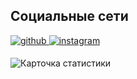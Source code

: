 ## Социальные сети  
<div align="left">
<a href="https://github.com/AnnyshkaShalbi" target="_blank">
<img src=https://img.shields.io/badge/github-%2324292e.svg?&style=for-the-badge&logo=github&logoColor=white alt=github style="margin-bottom: 5px;" />
</a>
<a href="https://www.instagram.com/shalbuzova.a?igsh=Z3l2OWIwd3ZrNzg2&utm_source=qr" target="_blank">
<img src=https://img.shields.io/badge/instagram-%23000000.svg?&style=for-the-badge&logo=instagram&logoColor=white alt=instagram style="margin-bottom: 5px;" />
</a>  
</div>  

![Карточка статистики](https://github-readme-stats.vercel.app/api?username=anuraghazra&show_icons=true&theme=radical)
